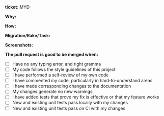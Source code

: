 **ticket:**
MYD-

**Why:**

**How:**

**Migration/Rake/Task:**

**Screenshots:**

**The pull request is good to be merged when:**
- [ ] Have no any typing error, and right gramma
- [ ] My code follows the style guidelines of this project
- [ ] I have performed a self-review of my own code
- [ ] I have commented my code, particularly in hard-to-understand areas
- [ ] I have made corresponding changes to the documentation
- [ ] My changes generate no new warnings
- [ ] I have added tests that prove my fix is effective or that my feature works
- [ ] New and existing unit tests pass locally with my changes
- [ ] New and existing unit tests pass on CI with my changes
